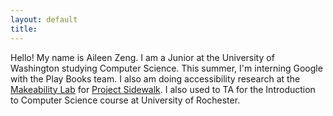 ```yaml
---
layout: default
title: 
---
```


Hello! My name is Aileen Zeng. I am a Junior at the University of Washington studying Computer 
Science. This summer, I'm interning Google with the Play Books team. I also am doing accessibility 
research at the [Makeability Lab](https://makeabilitylab.cs.washington.edu/) for 
[Project Sidewalk](https://sidewalk-sea.cs.washington.edu/). I also used to TA for the Introduction
to Computer Science course at University of Rochester.

